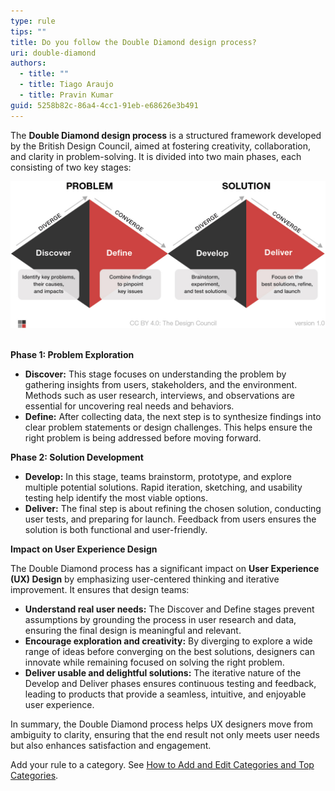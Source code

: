```yaml
---
type: rule
tips: ""
title: Do you follow the Double Diamond design process?
uri: double-diamond
authors:
  - title: ""
  - title: Tiago Araujo
  - title: Pravin Kumar
guid: 5258b82c-86a4-4cc1-91eb-e68626e3b491
---
```

The **Double Diamond design process** is a structured framework developed by the British Design Council, aimed at fostering creativity, collaboration, and clarity in problem-solving. It is divided into two main phases, each consisting of two key stages:

<!--endintro-->

![Figure: The Double Diamond design process](the-double-diamond-design-process.jpg "Figure: The Double Diamond design process")

\
**Phase 1: Problem Exploration**

* **Discover:** This stage focuses on understanding the problem by gathering insights from users, stakeholders, and the environment. Methods such as user research, interviews, and observations are essential for uncovering real needs and behaviors.
* **Define:** After collecting data, the next step is to synthesize findings into clear problem statements or design challenges. This helps ensure the right problem is being addressed before moving forward.

**Phase 2: Solution Development**

* **Develop:** In this stage, teams brainstorm, prototype, and explore multiple potential solutions. Rapid iteration, sketching, and usability testing help identify the most viable options.
* **Deliver:** The final step is about refining the chosen solution, conducting user tests, and preparing for launch. Feedback from users ensures the solution is both functional and user-friendly.

**Impact on User Experience Design**

The Double Diamond process has a significant impact on **User Experience (UX) Design** by emphasizing user-centered thinking and iterative improvement. It ensures that design teams:

* **Understand real user needs:** The Discover and Define stages prevent assumptions by grounding the process in user research and data, ensuring the final design is meaningful and relevant.
* **Encourage exploration and creativity:** By diverging to explore a wide range of ideas before converging on the best solutions, designers can innovate while remaining focused on solving the right problem.
* **Deliver usable and delightful solutions:** The iterative nature of the Develop and Deliver phases ensures continuous testing and feedback, leading to products that provide a seamless, intuitive, and enjoyable user experience.

In summary, the Double Diamond process helps UX designers move from ambiguity to clarity, ensuring that the end result not only meets user needs but also enhances satisfaction and engagement.

Add your rule to a category. See [How to Add and Edit Categories and Top Categories](https://github.com/SSWConsulting/SSW.Rules.Content/wiki/How-to-Add-and-Edit-Categories-and-Top-Categories).

